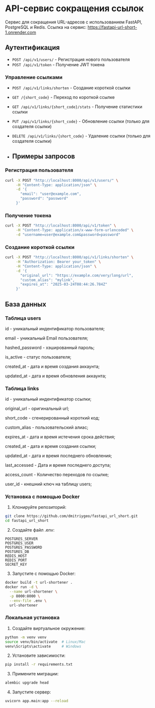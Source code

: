 # API-сервис сокращения ссылок
Сервис для сокращения URL-адресов с использованием FastAPI, PostgreSQL и Redis. Ссылка на сервис: https://fastapi-url-short-1.onrender.com

## Аутентификация
- `POST /api/v1/users/` - Регистрация нового пользователя
- `POST /api/v1/token` - Получение JWT токена

### Управление ссылками
- `POST /api/v1/links/shorten` - Создание короткой ссылки
- `GET /{short_code}` - Переход по короткой ссылке
- `GET /api/v1/links/{short_code}/stats` - Получение статистики ссылки
- `PUT /api/v1/links/{short_code}` - Обновление ссылки (только для создателя ссылки)
- `DELETE /api/v1/links/{short_code}` - Удаление ссылки (только для создателя ссылки)

- ## Примеры запросов

### Регистрация пользователя
```bash
curl -X POST "http://localhost:8000/api/v1/users/" \
     -H "Content-Type: application/json" \
     -d '{
       "email": "user@example.com",
       "password": "password"
     }'
```

### Получение токена
```bash
curl -X POST "http://localhost:8000/api/v1/token" \
     -H "Content-Type: application/x-www-form-urlencoded" \
     -d "username=user@example.com&password=password"
```

### Создание короткой ссылки
```bash
curl -X POST "http://localhost:8000/api/v1/links/shorten" \
     -H "Authorization: Bearer your_token" \
     -H "Content-Type: application/json" \
     -d '{
       "original_url": "https://example.com/very/long/url",
       "custom_alias": "mylink",
       "expires_at": "2025-03-24T08:44:26.784Z"
     }'
```


## База данных

### Таблица users
id - уникальный индентификатор пользователя;

email - уникальный Email пользователя;

hashed_password - хэшированный пароль;

is_active - статус пользователя;

created_at - дата и время создания аккаунта;

updated_at - дата и время обновления аккаунта;


### Таблица links

id - уникальный индентификатор ссылки;

original_url - оригинальный url;

short_code - сгенерированный короткий код;

custom_alias - пользовательский алиас;

expires_at - дата и время истечения срока действия;

created_at - дата и время создания ссылки;

updated_at - дата и время последнего обновления;

last_accessed - Дата и время последнего доступа;

access_count - Количество переходов по ссылке;

user_id - кнешний ключ на таблицу users;


### Установка с помощью Docker

1. Клонируйте репозиторий:
```bash
git clone https://github.com/dmitriygeo/fastapi_url_short.git
cd fastapi_url_short
```

2. Создайте файл .env:
```env
POSTGRES_SERVER
POSTGRES_USER
POSTGRES_PASSWORD
POSTGRES_DB
REDIS_HOST
REDIS_PORT
SECRET_KEY
```

3. Запустите с помощью Docker:
```bash
docker build -t url-shortener .
docker run -d \
  --name url-shortener \
  -p 8000:8000 \
  --env-file .env \
  url-shortener
```

### Локальная установка

1. Создайте виртуальное окружение:
```bash
python -m venv venv
source venv/bin/activate  # Linux/Mac
venv\Scripts\activate     # Windows
```

2. Установите зависимости:
```bash
pip install -r requirements.txt
```

3. Примените миграции:
```bash
alembic upgrade head
```

4. Запустите сервер:
```bash
uvicorn app.main:app --reload
```

